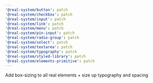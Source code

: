 ```yaml
---
'@real-system/button': patch
'@real-system/checkbox': patch
'@real-system/input': patch
'@real-system/link': patch
'@real-system/menu': patch
'@real-system/pin-input': patch
'@real-system/radio-group': patch
'@real-system/select': patch
'@real-system/textarea': patch
'@real-system/typography': patch
'@real-system/styled-library': patch
'@real-system/elements-primitive': patch
---
```


Add box-sizing to all real elements + size up typography and spacing
